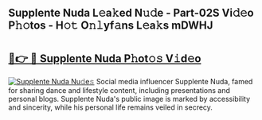 ## Supplente Nuda L𝚎a𝚔ed N𝚞𝚍e - Part-02S Vi𝚍𝚎o P𝚑𝚘tos - H𝚘𝚝 O𝚗𝚕yf𝚊ns L𝚎a𝚔s mDWHJ

# <h2><a href="http://kf4koyl.oniu.top/?m=Supplente+Nuda">🔗👉 🔴 Supplente Nuda P𝚑ot𝚘𝚜 V𝚒d𝚎o</a></h2>

[![Supplente Nuda Nu𝚍e𝚜](https://i.imgur.com/0qMVB7G.gif)](http://kf4koyl.oniu.top/?m=Supplente+Nuda)
Social media influencer Supplente Nuda, famed for sharing dance and lifestyle content, including presentations and personal blogs. Supplente Nuda's public image is marked by accessibility and sincerity, while his personal life remains veiled in secrecy.  
